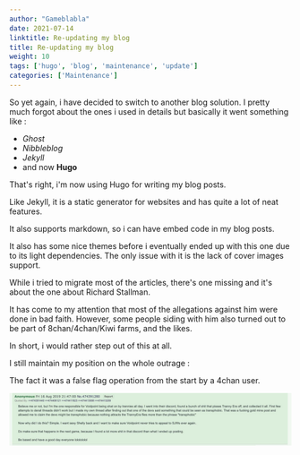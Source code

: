 ```yaml
---
author: "Gameblabla"
date: 2021-07-14
linktitle: Re-updating my blog
title: Re-updating my blog
weight: 10
tags: ['hugo', 'blog', 'maintenance', 'update']
categories: ['Maintenance']
---
```


So yet again, i have decided to switch to another blog solution.
I pretty much forgot about the ones i used in details but basically it went something like :

- *Ghost* 
- *Nibbleblog*
- *Jekyll*
- and now **Hugo**

That's right, i'm now using Hugo for writing my blog posts.

Like Jekyll, it is a static generator for websites and has quite a lot of neat features.

It also supports markdown, so i can have embed code in my blog posts.

It also has some nice themes before i eventually ended up with this one due to its light dependencies.
The only issue with it is the lack of cover images support.

While i tried to migrate most of the articles, there's one missing and it's about the
one about Richard Stallman.

It has come to my attention that most of the allegations against him were done in bad faith.
However, some people siding with him also turned out to be part of 8chan/4chan/Kiwi farms, and the likes.

In short, i would rather step out of this at all.

I still maintain my position on the whole outrage :

The fact it was a false flag operation from the start by a 4chan user.

![](https://github.com/gameblabla/gameblabla.github.io/raw/simp/blog/images/4chan_falseflag.jpg)
